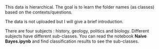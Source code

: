 This data is hierarchical. The goal is to learn the folder names (as classes) based on the contexts/questions.

The data is not uploaded but I will give a brief introduction.

There are four subjects : history, geology, politics and biology. Different subjects have different sub-classes. You can read the notebook **Naive Bayes.ipynb** and find classification results to see the sub-classes.
